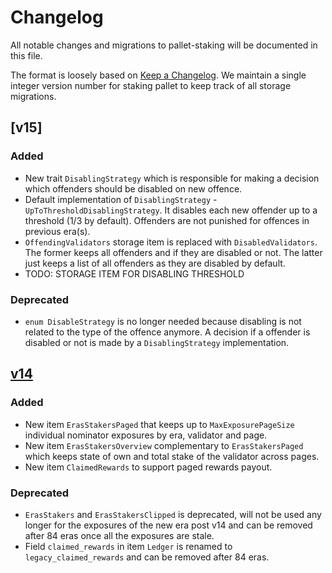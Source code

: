 # Changelog

All notable changes and migrations to pallet-staking will be documented in this file.

The format is loosely based
on [Keep a Changelog](https://keepachangelog.com/en/1.0.0/). We maintain a
single integer version number for staking pallet to keep track of all storage
migrations.

## [v15]

### Added

- New trait `DisablingStrategy` which is responsible for making a decision which offenders should be
  disabled on new offence.
- Default implementation of `DisablingStrategy` - `UpToThresholdDisablingStrategy`. It
  disables each new offender up to a threshold (1/3 by default). Offenders are not punished for
  offences in previous era(s).
- `OffendingValidators` storage item is replaced with `DisabledValidators`. The former keeps all
  offenders and if they are disabled or not. The latter just keeps a list of all offenders as they
  are disabled by default.
- TODO: STORAGE ITEM FOR DISABLING THRESHOLD

### Deprecated

- `enum DisableStrategy` is no longer needed because disabling is not related to the type of the
  offence anymore. A decision if a offender is disabled or not is made by a `DisablingStrategy`
  implementation.

## [v14]

### Added

- New item `ErasStakersPaged` that keeps up to `MaxExposurePageSize`
  individual nominator exposures by era, validator and page.
- New item `ErasStakersOverview` complementary to `ErasStakersPaged` which keeps
  state of own and total stake of the validator across pages.
- New item `ClaimedRewards` to support paged rewards payout.

### Deprecated

- `ErasStakers` and `ErasStakersClipped` is deprecated, will not be used any longer for the exposures of the new era
  post v14 and can be removed after 84 eras once all the exposures are stale.
- Field `claimed_rewards` in item `Ledger` is renamed
  to `legacy_claimed_rewards` and can be removed after 84 eras.

[v14]: https://github.com/paritytech/substrate/pull/13498
